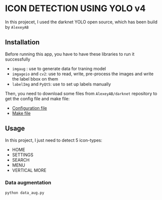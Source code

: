 # ICON DETECTION USING YOLO v4

In this projecet, I used the darknet YOLO open source, which has been build by `AlexeyAB` 

## Installation
Before running this app, you have to have these libraries to run it successfully
- `imgaug` : use to generate data for traning model
- `imgageio` and `cv2`: use to read, write, pre-process the images and write the label bbox on them 
- `labelImg` and `PyQt5`: use to set up labels manually

Then, you need to download some files from `AlexeyAB/darknet` repository to get the config file and make file:
- [Configuration file](https://github.com/AlexeyAB/darknet/blob/master/cfg/yolov4-custom.cfg)
- [Make file](https://github.com/AlexeyAB/darknet/blob/master/Makefile)

## Usage

In this project, I just need to detect 5 icon-types: 
- HOME
- SETTINGS
- SEARCH
- MENU
- VERTICAL MORE

### Data augmentation
`python data_aug.py`

